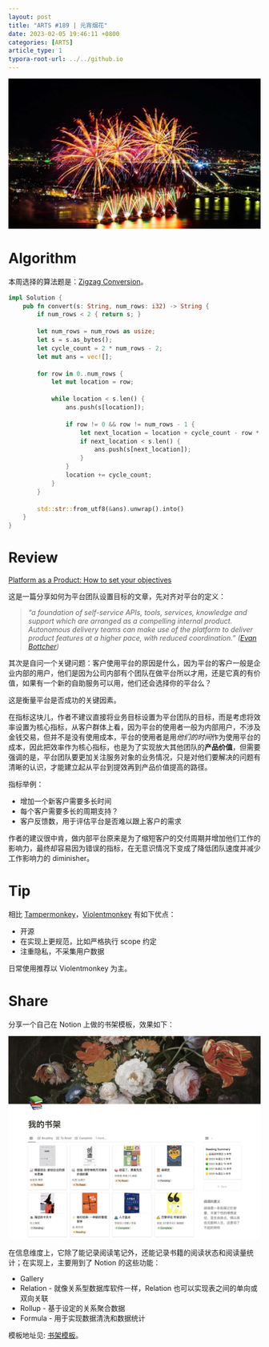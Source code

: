 ```yaml
---
layout: post
title: "ARTS #189 | 元宵烟花"
date: 2023-02-05 19:46:11 +0800
categories: [ARTS]
article_type: 1
typora-root-url: ../../github.io
---
```


![](/assets/img/189-2.jpg)

# Algorithm

本周选择的算法题是：[Zigzag Conversion](https://leetcode.com/problems/zigzag-conversion/)。

```rust
impl Solution {
    pub fn convert(s: String, num_rows: i32) -> String {
        if num_rows < 2 { return s; }
        
        let num_rows = num_rows as usize;
        let s = s.as_bytes();
        let cycle_count = 2 * num_rows - 2;
        let mut ans = vec![];

        for row in 0..num_rows {
            let mut location = row;

            while location < s.len() {
                ans.push(s[location]);
    
                if row != 0 && row != num_rows - 1 {
                    let next_location = location + cycle_count - row * 2;
                    if next_location < s.len() {
                        ans.push(s[next_location]);
                    }
                }
                location += cycle_count;
            }
        }

        std::str::from_utf8(&ans).unwrap().into()
    }
}
```

# Review

[Platform as a Product: How to set your objectives](https://medium.com/@simonecasciaroli/platform-as-a-product-how-to-set-your-objectives-ee798e65a7f0)

这是一篇分享如何为平台团队设置目标的文章，先对齐对平台的定义：

> *“a foundation of self-service APIs, tools, services, knowledge and support which are arranged as a compelling internal product. Autonomous delivery teams can make use of the platform to deliver product features at a higher pace, with reduced coordination.” (*[*Evan Bottcher*](https://martinfowler.com/articles/talk-about-platforms.html)*)*

其次是自问一个关键问题：客户使用平台的原因是什么，因为平台的客户一般是企业内部的用户，他们是因为公司内部有个团队在做平台所以才用，还是它真的有价值，如果有一个新的自助服务可以用，他们还会选择你的平台么？

这是衡量平台是否成功的关键因素。

在指标这块儿，作者不建议直接将业务目标设置为平台团队的目标，而是考虑将效率设置为核心指标，从客户群体上看，因为平台的使用者一般为内部用户，不涉及金钱交易，但并不是没有使用成本，平台的使用者是用*他们的时间*作为使用平台的成本，因此把效率作为核心指标，也是为了实现放大其他团队的**产品价值**，但需要强调的是，平台团队要更加关注服务对象的业务情况，只是对他们要解决的问题有清晰的认识，才能建立起从平台到提效再到产品价值提高的路径。

指标举例：

- 增加一个新客户需要多长时间
- 每个客户需要多长的周期支持？
- 客户反馈数，用于评估平台是否难以跟上客户的需求

作者的建议很中肯，做内部平台原来是为了缩短客户的交付周期并增加他们工作的影响力，最终却容易因为错误的指标，在无意识情况下变成了降低团队速度并减少工作影响力的 diminisher。

# Tip

相比 [Tampermonkey](https://www.tampermonkey.net/)，[Violentmonkey](https://violentmonkey.github.io/) 有如下优点：

- 开源
- 在实现上更规范，比如严格执行 scope 约定
- 注重隐私，不采集用户数据

日常使用推荐以 Violentmonkey 为主。

# Share

分享一个自己在 Notion 上做的书架模板，效果如下：

![](/assets/img/189-1.jpg)

在信息维度上，它除了能记录阅读笔记外，还能记录书籍的阅读状态和阅读量统计；在实现上，主要用到了 Notion 的这些功能：

- Gallery
- Relation - 就像关系型数据库软件一样，Relation 也可以实现表之间的单向或双向关联
- Rollup - 基于设定的关系聚合数据
- Formula - 用于实现数据清洗和数据统计

模板地址见: [书架模板](https://www.notion.so/bannings/f26844fae68e40ea8f1411515948bd96)。
